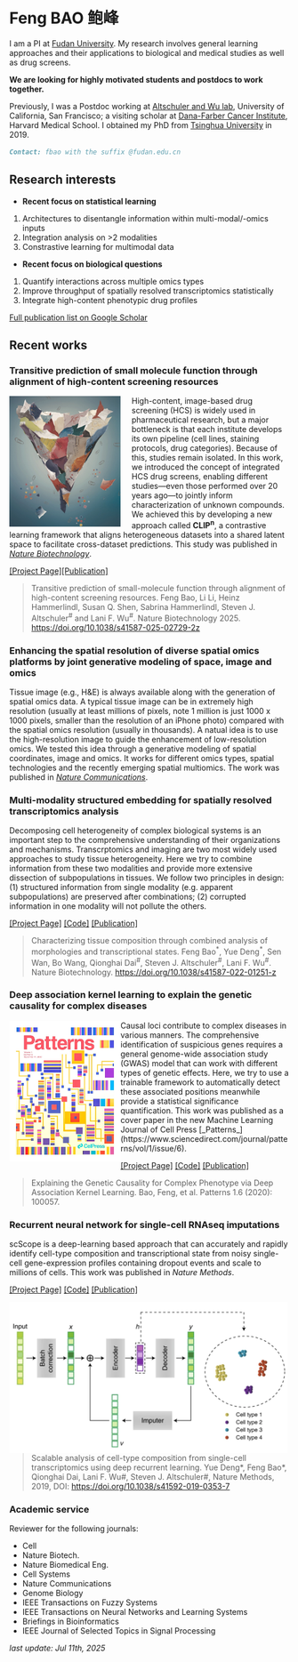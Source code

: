 # Feng BAO 鲍峰

I am a PI at [Fudan University](https://www.fudan.edu.cn/en/). My research involves general learning approaches and their applications to biological and medical studies as well as drug screens. 

**We are looking for highly motivated students and postdocs to work together.**

Previously, I was a Postdoc working at [Altschuler and Wu lab](https://www.altschulerwulab.org/),  University of California, San Francisco; a visiting scholar at [Dana-Farber Cancer Institute](https://www.dana-farber.org/), Harvard Medical School. I obtained my PhD from [Tsinghua University](https://www.tsinghua.edu.cn/en/) in 2019. 
```markdown
Contact: fbao with the suffix @fudan.edu.cn
```

## Research interests

- **Recent focus on statistical learning** 
1. Architectures to disentangle information within multi-modal/-omics inputs 
2. Integration analysis on >2 modalities
3. Constrastive learning for multimodal data 

- **Recent focus on biological questions**
1. Quantify interactions across multiple omics types
2. Improve throughput of spatially resolved transcriptomics statistically
3. Integrate high-content phenotypic drug profiles

[Full publication list on Google Scholar](https://scholar.google.com/citations?user=I0mcA3MAAAAJ&hl=en)

## Recent works

### **Transitive prediction of small molecule function through alignment of high-content screening resources**

<img style="float: left; margin-right: 20px;" src="/image/cover_clipn.jpg" width="200" />
<!-- ![image](/image/clipn.png) -->


High-content, image-based drug screening (HCS) is widely used in pharmaceutical research, but a major bottleneck is that each institute develops its own pipeline (cell lines, staining protocols, drug categories). Because of this, studies remain isolated. In this work, we introduced the concept of integrated HCS drug screens, enabling different studies—even those performed over 20 years ago—to jointly inform characterization of unknown compounds. We achieved this by developing a new approach called **CLIP<sup>n</sup>**, a contrastive learning framework that aligns heterogeneous datasets into a shared latent space to facilitate cross-dataset predictions. This study was published in [*Nature Biotechnology*](https://doi.org/10.1038/s41587-025-02729-2).

[\[Project Page\]](https://github.com/AltschulerWu-Lab/CLIPn)[\[Publication\]](https://doi.org/10.1038/s41587-025-02729-2)
> Transitive prediction of small-molecule function through alignment of high-content screening resources. Feng Bao, Li Li, Heinz Hammerlindl, Susan Q. Shen, Sabrina Hammerlindl, Steven J. Altschuler<sup>\#</sup> and Lani F. Wu<sup>\#</sup>. Nature Biotechnology 2025. https://doi.org/10.1038/s41587-025-02729-2z

### **Enhancing the spatial resolution of diverse spatial omics platforms by joint generative modeling of space, image and omics**

Tissue image (e.g., H&E) is always available along with the generation of spatial omics data. A typical tissue image can be in extremely high resolution (usually at least millions of pixels, note 1 million is just 1000 x 1000 pixels, smaller than the resolution of an iPhone photo) compared with the spatial omics resolution (usually in thousands). A natual idea is to use the high-resolution image to guide the enhancement of low-resolution omics. We tested this idea through a generative modeling of spatial coordinates, image and omics. It works for different omics types, spatial technologies and the recently emerging spatial multiomics. The work was published in [*Nature Communications*](https://www.nature.com/articles/s41467-024-50837-5). 

### **Multi-modality structured embedding for spatially resolved transcriptomics analysis**

Decomposing cell heterogeneity of complex biological systems is an important step to the comprehensive understanding of their organizations and mechanisms. Transcrptomics and imaging are two most widely used approaches to study tissue heterogeneity. Here we try to combine information from these two modalities and provide more extensive dissection of subpopulations in tissues. We follow two principles in design: (1) structured information from single modality (e.g. apparent subpopulations) are preserved after combinations; (2) corrupted information in one modality will not pollute the others. 

[\[Project Page\]](https://github.com/AltschulerWu-Lab/MUSE) [\[Code\]](https://github.com/AltschulerWu-Lab/MUSE) [\[Publication\]](https://doi.org/10.1038/s41587-022-01251-z)

> Characterizing tissue composition through combined analysis of morphologies and transcriptional states. Feng Bao<sup>\*</sup>, Yue Deng<sup>\*</sup>, Sen Wan, Bo Wang, Qionghai Dai<sup>\#</sup>, Steven J. Altschuler<sup>\#</sup>, Lani F. Wu<sup>\#</sup>. Nature Biotechnology. https://doi.org/10.1038/s41587-022-01251-z


### **Deep association kernel learning to explain the genetic causality for complex diseases**

<img style="float: left;" src = "/image/cover.jpeg" width ="200" />
Causal loci contribute to complex diseases in various manners. The comprehensive identification of suspicious genes requires a general genome-wide association study (GWAS) model that can work with different types of genetic effects. Here, we try to use a trainable framework to automatically detect these associated positions meanwhile provide a statistical significance quantification. This work was published as a cover paper in the new Machine Learning Journal of Cell Press [_Patterns_](https://www.sciencedirect.com/journal/patterns/vol/1/issue/6).


[\[Project Page\]](https://github.com/feng-bao-ucsf/DAK) [\[Code\]](https://github.com/feng-bao-ucsf/DAK) [\[Publication\]](https://www.sciencedirect.com/science/article/pii/S2666389920300684)

> Explaining the Genetic Causality for Complex Phenotype via Deep Association Kernel Learning. Bao, Feng, et al. Patterns 1.6 (2020): 100057. 



### **Recurrent neural network for single-cell RNAseq imputations**

scScope is a deep-learning based approach that can accurately and rapidly identify cell-type composition and transcriptional state from noisy single-cell gene-expression profiles containing dropout events and scale to millions of cells. This work was published in _Nature Methods_.

[\[Project Page\]](https://github.com/AltschulerWu-Lab/scScope) [\[Code\]](https://github.com/AltschulerWu-Lab/scScope) [\[Publication\]](https://www.nature.com/articles/s41592-019-0353-7)

<img style="float: left;" src = "/image/scscope.png" width ="500" />
<!-- ![image](/image/scscope.png) -->

> Scalable analysis of cell-type composition from single-cell transcriptomics using deep recurrent learning. Yue Deng\*, Feng Bao\*, Qionghai Dai, Lani F. Wu#, Steven J. Altschuler#, Nature Methods, 2019, DOI: https://doi.org/10.1038/s41592-019-0353-7




### Academic service
Reviewer for the following journals:
- Cell
- Nature Biotech.
- Nature Biomedical Eng. 
- Cell Systems
- Nature Communications
- Genome Biology
- IEEE Transactions on Fuzzy Systems
- IEEE Transactions on Neural Networks and Learning Systems
- Briefings in Bioinformatics
- IEEE Journal of Selected Topics in Signal Processing

_last update: Jul 11th, 2025_

<!-- Google tag (gtag.js) -->
<script async src="https://www.googletagmanager.com/gtag/js?id=UA-102911962-1"></script>
<script>
  window.dataLayer = window.dataLayer || [];
  function gtag(){dataLayer.push(arguments);}
  gtag('js', new Date());

  gtag('config', 'UA-102911962-1');
</script>
